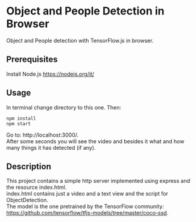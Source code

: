 # Object and People Detection in Browser
Object and People detection with TensorFlow.js in browser.
## Prerequisites
Install Node.js https://nodejs.org/it/
## Usage
In terminal change directory to this one. Then:
```
npm install
npm start
```
Go to: http://localhost:3000/. \
After some seconds you will see the video and besides it what and how many things it has detected (if any).
## Description
This project contains a simple http server implemented using express and the resource index.html.\
index.html contains just a video and a text view and the script for ObjectDetection.\
The model is the one pretrained by the TensorFlow community: https://github.com/tensorflow/tfjs-models/tree/master/coco-ssd.
